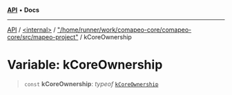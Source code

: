 [**API**](../../../../README.md) • **Docs**

***

[API](../../../../README.md) / [\<internal\>](../../../README.md) / ["/home/runner/work/comapeo-core/comapeo-core/src/mapeo-project"](../README.md) / kCoreOwnership

# Variable: kCoreOwnership

> `const` **kCoreOwnership**: *typeof* [`kCoreOwnership`](kCoreOwnership.md)
